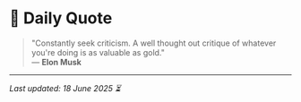 # 📜 Daily Quote

> "Constantly seek criticism. A well thought out critique of whatever you're doing is as valuable as gold."  
> — **Elon Musk**

---

_Last updated: 18 June 2025 ⏳_
